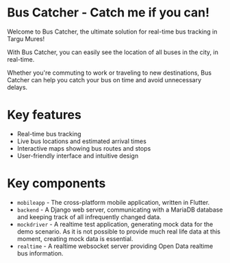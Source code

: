 # Bus Catcher - Catch me if you can!

Welcome to Bus Catcher, the ultimate solution for real-time bus tracking in Targu Mures!

With Bus Catcher, you can easily see the location of all buses in the city, in real-time.

Whether you're commuting to work or traveling to new destinations, Bus Catcher can help you catch your bus on time and avoid unnecessary delays.

# Key features

* Real-time bus tracking
* Live bus locations and estimated arrival times
* Interactive maps showing bus routes and stops
* User-friendly interface and intuitive design

# Key components

* `mobileapp` - The cross-platform mobile application, written in Flutter.
* `backend` - A Django web server, communicating with a MariaDB database and keeping track of all infrequently changed data.
* `mockdriver` - A realtime test application, generating mock data for the demo scenario. As it is not possible to provide much real life data at this moment, creating mock data is essential.
* `realtime` - A realtime websocket server providing Open Data realtime bus information.
